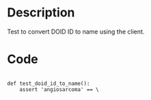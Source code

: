 # Description
Test to convert DOID ID to name using the client.

# Code
```

def test_doid_id_to_name():
    assert 'angiosarcoma' == \

```
